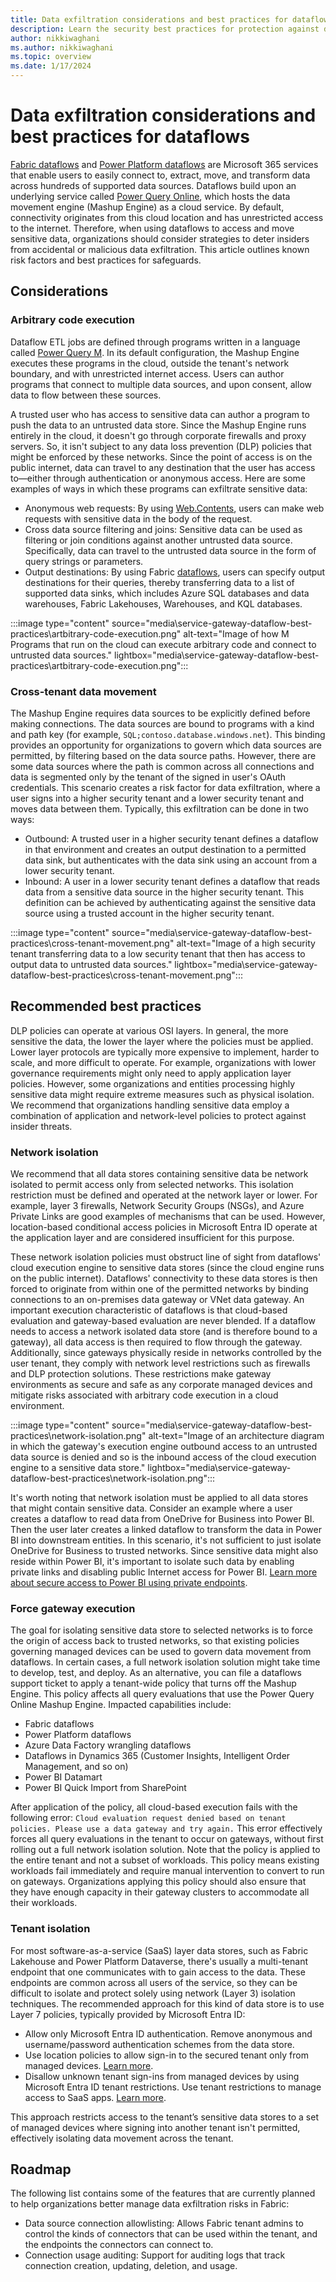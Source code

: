 ```yaml
---
title: Data exfiltration considerations and best practices for dataflows
description: Learn the security best practices for protection against data exfiltration when using Dataflows.
author: nikkiwaghani
ms.author: nikkiwaghani
ms.topic: overview
ms.date: 1/17/2024
---
```


# Data exfiltration considerations and best practices for dataflows

[Fabric dataflows](/fabric/data-factory/data-factory-overview#dataflows) and [Power Platform dataflows](overview-dataflows-across-power-platform-dynamics-365.md) are Microsoft 365 services that enable users to easily connect to, extract, move, and transform data across hundreds of supported data sources. Dataflows build upon an underlying service called [Power Query Online](../power-query-what-is-power-query.md), which hosts the data movement engine (Mashup Engine) as a cloud service. By default, connectivity originates from this cloud location and has unrestricted access to the internet. Therefore, when using dataflows to access and move sensitive data, organizations should consider strategies to deter insiders from accidental or malicious data exfiltration. This article outlines known risk factors and best practices for safeguards.

## Considerations

### Arbitrary code execution

Dataflow ETL jobs are defined through programs written in a language called [Power Query M](../power-query-what-is-power-query.md#power-query-m-formula-language). In its default configuration, the Mashup Engine executes these programs in the cloud, outside the tenant's network boundary, and with unrestricted internet access. Users can author programs that connect to multiple data sources, and upon consent, allow data to flow between these sources.

A trusted user who has access to sensitive data can author a program to push the data to an untrusted data store. Since the Mashup Engine runs entirely in the cloud, it doesn't go through corporate firewalls and proxy servers. So, it isn't subject to any data loss prevention (DLP) policies that might be enforced by these networks. Since the point of access is on the public internet, data can travel to any destination that the user has access to&mdash;either through authentication or anonymous access. Here are some examples of ways in which these programs can exfiltrate sensitive data:

* Anonymous web requests: By using [Web.Contents](/powerquery-m/web-contents), users can make web requests with sensitive data in the body of the request.
* Cross data source filtering and joins: Sensitive data can be used as filtering or join conditions against another untrusted data source. Specifically, data can travel to the untrusted data source in the form of query strings or parameters.
* Output destinations: By using Fabric [dataflows](/fabric/data-factory/create-first-dataflow-gen2), users can specify output destinations for their queries, thereby transferring data to a list of supported data sinks, which includes Azure SQL databases and data warehouses, Fabric Lakehouses, Warehouses, and KQL databases.

:::image type="content" source="media\service-gateway-dataflow-best-practices\artbitrary-code-execution.png" alt-text="Image of how M Programs that run on the cloud can execute arbitrary code and connect to untrusted data sources." lightbox="media\service-gateway-dataflow-best-practices\artbitrary-code-execution.png":::

### Cross-tenant data movement

The Mashup Engine requires data sources to be explicitly defined before making connections. The data sources are bound to programs with a kind and path key (for example, `SQL;contoso.database.windows.net`). This binding provides an opportunity for organizations to govern which data sources are permitted, by filtering based on the data source paths. However, there are some data sources where the path is common across all connections and data is segmented only by the tenant of the signed in user's OAuth credentials. This scenario creates a risk factor for data exfiltration, where a user signs into a higher security tenant and a lower security tenant and moves data between them. Typically, this exfiltration can be done in two ways:

* Outbound: A trusted user in a higher security tenant defines a dataflow in that environment and creates an output destination to a permitted data sink, but authenticates with the data sink using an account from a lower security tenant.
* Inbound: A user in a lower security tenant defines a dataflow that reads data from a sensitive data source in the higher security tenant. This definition can be achieved by authenticating against the sensitive data source using a trusted account in the higher security tenant.

:::image type="content" source="media\service-gateway-dataflow-best-practices\cross-tenant-movement.png" alt-text="Image of a high security tenant transferring data to a low security tenant that then has access to output data to untrusted data sources." lightbox="media\service-gateway-dataflow-best-practices\cross-tenant-movement.png":::

## Recommended best practices

DLP policies can operate at various OSI layers. In general, the more sensitive the data, the lower the layer where the policies must be applied. Lower layer protocols are typically more expensive to implement, harder to scale, and more difficult to operate. For example, organizations with lower governance requirements might only need to apply application layer policies. However, some organizations and entities processing highly sensitive data might require extreme measures such as physical isolation. We recommend that organizations handling sensitive data employ a combination of application and network-level policies to protect against insider threats.

### Network isolation

We recommend that all data stores containing sensitive data be network isolated to permit access only from selected networks. This isolation restriction must be defined and operated at the network layer or lower. For example, layer 3 firewalls, Network Security Groups (NSGs), and Azure Private Links are good examples of mechanisms that can be used. However, location-based conditional access policies in Microsoft Entra ID operate at the application layer and are considered insufficient for this purpose.

These network isolation policies must obstruct line of sight from dataflows' cloud execution engine to sensitive data stores (since the cloud engine runs on the public internet). Dataflows' connectivity to these data stores is then forced to originate from within one of the permitted networks by binding connections to an on-premises data gateway or VNet data gateway. An important execution characteristic of dataflows is that cloud-based evaluation and gateway-based evaluation are never blended. If a dataflow needs to access a network isolated data store (and is therefore bound to a gateway), all data access is then required to flow through the gateway. Additionally, since gateways physically reside in networks controlled by the user tenant, they comply with network level restrictions such as firewalls and DLP protection solutions. These restrictions make gateway environments as secure and safe as any corporate managed devices and mitigate risks associated with arbitrary code execution in a cloud environment.

:::image type="content" source="media\service-gateway-dataflow-best-practices\network-isolation.png" alt-text="Image of an architecture diagram in which the gateway's execution engine outbound access to an untrusted data source is denied and so is the inbound access of the cloud execution engine to a sensitive data store." lightbox="media\service-gateway-dataflow-best-practices\network-isolation.png":::

It's worth noting that network isolation must be applied to all data stores that might contain sensitive data. Consider an example where a user creates a dataflow to read data from OneDrive for Business into Power BI. Then the user later creates a linked dataflow to transform the data in Power BI into downstream entities. In this scenario, it's not sufficient to just isolate OneDrive for Business to trusted networks. Since sensitive data might also reside within Power BI, it's important to isolate such data by enabling private links and disabling public Internet access for Power BI. [Learn more about secure access to Power BI using private endpoints](/power-bi/enterprise/service-security-private-links).

### Force gateway execution

The goal for isolating sensitive data store to selected networks is to force the origin of access back to trusted networks, so that existing policies governing managed devices can be used to govern data movement from dataflows. In certain cases, a full network isolation solution might take time to develop, test, and deploy. As an alternative, you can file a dataflows support ticket to apply a tenant-wide policy that turns off the Mashup Engine. This policy affects all query evaluations that use the Power Query Online Mashup Engine. Impacted capabilities include:

* Fabric dataflows
* Power Platform dataflows
* Azure Data Factory wrangling dataflows
* Dataflows in Dynamics 365 (Customer Insights, Intelligent Order Management, and so on)
* Power BI Datamart
* Power BI Quick Import from SharePoint

After application of the policy, all cloud-based execution fails with the following error: `Cloud evaluation request denied based on tenant policies. Please use a data gateway and try again.` This error effectively forces all query evaluations in the tenant to occur on gateways, without first rolling out a full network isolation solution. Note that the policy is applied to the entire tenant and not a subset of workloads. This policy means existing workloads fail immediately and require manual intervention to convert to run on gateways. Organizations applying this policy should also ensure that they have enough capacity in their gateway clusters to accommodate all their workloads.

### Tenant isolation

For most software-as-a-service (SaaS) layer data stores, such as Fabric Lakehouse and Power Platform Dataverse, there's usually a multi-tenant endpoint that one communicates with to gain access to the data. These endpoints are common across all users of the service, so they can be difficult to isolate and protect solely using network (Layer 3) isolation techniques. The recommended approach for this kind of data store is to use Layer 7 policies, typically provided by Microsoft Entra ID:

* Allow only Microsoft Entra ID authentication. Remove anonymous and username/password authentication schemes from the data store.
* Use location policies to allow sign-in to the secured tenant only from managed devices. [Learn more](/azure/active-directory/conditional-access/location-condition).
* Disallow unknown tenant sign-ins from managed devices by using Microsoft Entra ID tenant restrictions. Use tenant restrictions to manage access to SaaS apps. [Learn more](/entra/identity/enterprise-apps/tenant-restrictions).

This approach restricts access to the tenant’s sensitive data stores to a set of managed devices where signing into another tenant isn't permitted, effectively isolating data movement across the tenant.

## Roadmap

The following list contains some of the features that are currently planned to help organizations better manage data exfiltration risks in Fabric:

* Data source connection allowlisting: Allows Fabric tenant admins to control the kinds of connectors that can be used within the tenant, and the endpoints the connectors can connect to.
* Connection usage auditing: Support for auditing logs that track connection creation, updating, deletion, and usage.
